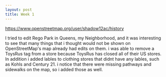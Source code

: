 ```yaml
---
layout: post
title: Week 1
---
```



https://www.openstreetmap.org/user/shadow12ac/history

I tried to edit Rego Park in Queens, my Neighborhood, and it was interesting to see that many things that i thought would not be shown on OpenStreetMap's map already had edits on them. i was able to remove a ToysRus tag from a store because ToysRus has closed all of their US stores. In addition i added lables to clothing stores that didnt have any lables, such as Kohls and Century 21. i notice that there were missing pathways and sidewalks on the map, so i added those as well.
 
